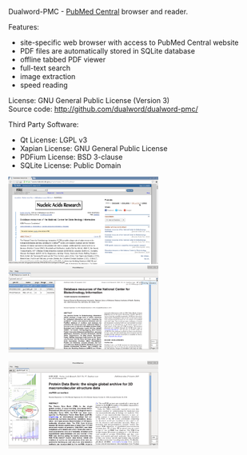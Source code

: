 Dualword-PMC - [PubMed Central](http://www.ncbi.nlm.nih.gov/pmc/) browser and reader.

Features:
 - site-specific web browser with access to PubMed Central website
 - PDF files are automatically stored in SQLite database
 - offline tabbed PDF viewer
 - full-text search
 - image extraction
 - speed reading
 
License: GNU General Public License (Version 3)  
Source code: http://github.com/dualword/dualword-pmc/  

Third Party Software:
 - Qt License: LGPL v3
 - Xapian License: GNU General Public License
 - PDFium License: BSD 3-clause
 - SQLite License: Public Domain
  
<p float="middle">
<img src="etc/screenshot/dualword-pmc_1.png" width="300" />
<img src="etc/screenshot/dualword-pmc_2.png" width="300" />
</p>
<p float="middle">
<img src="etc/screenshot/dualword-pmc_3.png" width="300" />
</p>
   
